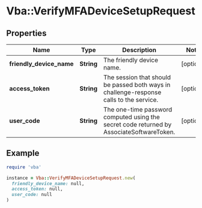 # Vba::VerifyMFADeviceSetupRequest

## Properties

| Name | Type | Description | Notes |
| ---- | ---- | ----------- | ----- |
| **friendly_device_name** | **String** | The friendly device name. | [optional] |
| **access_token** | **String** | The session that should be passed both ways in challenge-response calls to the service. | [optional] |
| **user_code** | **String** | The one-time password computed using the secret code returned by AssociateSoftwareToken. | [optional] |

## Example

```ruby
require 'vba'

instance = Vba::VerifyMFADeviceSetupRequest.new(
  friendly_device_name: null,
  access_token: null,
  user_code: null
)
```

